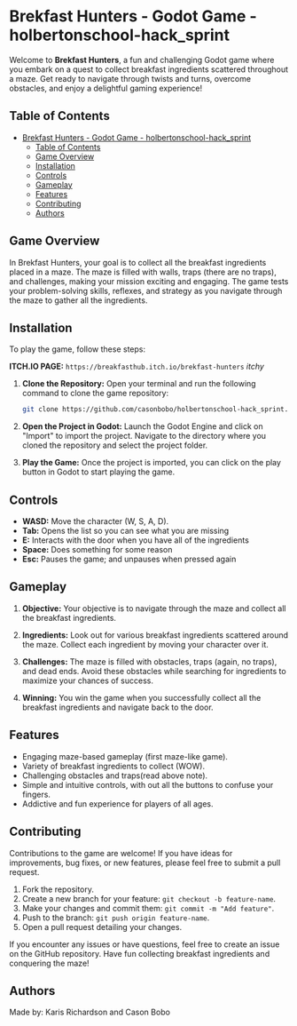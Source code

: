 
# Brekfast Hunters - Godot Game - holbertonschool-hack_sprint

Welcome to **Brekfast Hunters**, a fun and challenging Godot game where you embark on a quest to collect breakfast ingredients scattered throughout a maze. Get ready to navigate through twists and turns, overcome obstacles, and enjoy a delightful gaming experience!

## Table of Contents

- [Brekfast Hunters - Godot Game - holbertonschool-hack\_sprint](#brekfast-hunters---godot-game---holbertonschool-hack_sprint)
  - [Table of Contents](#table-of-contents)
  - [Game Overview](#game-overview)
  - [Installation](#installation)
  - [Controls](#controls)
  - [Gameplay](#gameplay)
  - [Features](#features)
  - [Contributing](#contributing)
  - [Authors](#authors)

## Game Overview

In Brekfast Hunters, your goal is to collect all the breakfast ingredients placed in a maze. The maze is filled with walls, traps (there are no traps), and challenges, making your mission exciting and engaging. The game tests your problem-solving skills, reflexes, and strategy as you navigate through the maze to gather all the ingredients.

## Installation

To play the game, follow these steps:

**ITCH.IO PAGE:**
    ```
    https://breakfasthub.itch.io/brekfast-hunters
    ```
    *itchy*

1. **Clone the Repository:** Open your terminal and run the following command to clone the game repository:

    ```bash
    git clone https://github.com/casonbobo/holbertonschool-hack_sprint.git
    ```

2. **Open the Project in Godot:** Launch the Godot Engine and click on "Import" to import the project. Navigate to the directory where you cloned the repository and select the project folder.

3. **Play the Game:** Once the project is imported, you can click on the play button in Godot to start playing the game.

## Controls

- **WASD:** Move the character (W, S, A, D).
- **Tab:** Opens the list so you can see what you are missing
- **E:** Interacts with the door when you have all of the ingredients
- **Space:** Does something for some reason
- **Esc:** Pauses the game; and unpauses when pressed again

## Gameplay

1. **Objective:** Your objective is to navigate through the maze and collect all the breakfast ingredients.

2. **Ingredients:** Look out for various breakfast ingredients scattered around the maze. Collect each ingredient by moving your character over it.

3. **Challenges:** The maze is filled with obstacles, traps (again, no traps), and dead ends. Avoid these obstacles while searching for ingredients to maximize your chances of success.

4. **Winning:** You win the game when you successfully collect all the breakfast ingredients and navigate back to the door.

## Features

- Engaging maze-based gameplay (first maze-like game).
- Variety of breakfast ingredients to collect (WOW).
- Challenging obstacles and traps(read above note).
- Simple and intuitive controls, with out all the buttons to confuse your fingers.
- Addictive and fun experience for players of all ages.

## Contributing

Contributions to the game are welcome! If you have ideas for improvements, bug fixes, or new features, please feel free to submit a pull request.

1. Fork the repository.
2. Create a new branch for your feature: `git checkout -b feature-name`.
3. Make your changes and commit them: `git commit -m "Add feature"`.
4. Push to the branch: `git push origin feature-name`.
5. Open a pull request detailing your changes.

If you encounter any issues or have questions, feel free to create an issue on the GitHub repository. Have fun collecting breakfast ingredients and conquering the maze!

## Authors

Made by:
Karis Richardson
and Cason Bobo
